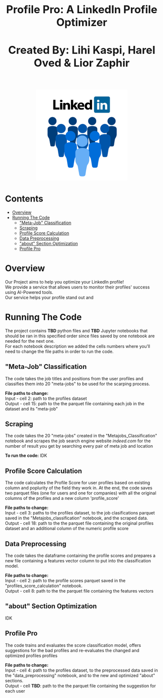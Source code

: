 <h1 align='center' style="text-align:center; font-weight:bold; font-size:2.5em"> Profile Pro: A LinkedIn Profile Optimizer</h1>
<h3 align='center' style="text-align:center; font-weight:bold; font-size:2.5em"> Created By: Lihi Kaspi, Harel Oved & Lior Zaphir</h3>
<br>

<p align="center">
  <img src="Photos/linkedin_photo.png" alt="Logo" width="300" height="300">

# Contents
- [Overview](#Overview)
- [Running The Code](#Running-The-Code)
  - ["Meta-Job" Classification](##"Meta-Job"-Classification)
  - [Scraping](##Scraping)
  - [Profile Score Calculation](##Profile-Score-Calculation)
  - [Data Preprocessing](##Data-Preprocessing)
  - ["about" Section Optimization](##"about"-Section-Optimization)
  - [Profile Pro](##Profile-Pro) 


# Overview
Our Project aims to help you optimize your LinkedIn profile! <br> 
We provide a service that allows users to monitor their profiles' success using AI-Powered tools. <br>
Our service helps your profile stand out and  


# Running The Code
The project contains **TBD** python files and **TBD** Jupyter notebooks that should be ran in this specified order since files saved by one notebook are needed for the next one. <br>
For each notebook description we added the cells numbers where you'll need to change the file paths in order to run the code.

## "Meta-Job" Classification
The code takes the job titles and positions from the user profiles and classifies them into 20 "meta-jobs" to be used for the scarping process.

**File paths to change:** <br>
Input - cell 2: path to the profiles dataset <br> 
Output - cell 15: path to the the parquet file containing each job in the dataset and its "meta-job"

## Scraping
The code takes the 20 "meta-jobs" created in the "Metajobs_Classification" notebook and scrapes the job search engine website *indeed.com* for the number of result you get by searching every pair of meta job and location 

**To run the code:** IDK

## Profile Score Calculation
The code calculates the Profile Score for user profiles based on existing column and poplurity of the field they work in.
At the end, the code saves two parquet files (one for users and one for companies) with all the original columns of the profiles and a new column 'profile_score'

**File paths to change:** <br>
Input - cell 3: paths to the profiles dataset, to the job clasifications parquet saved in the "Metajobs_classification" notebook, and the scraped data.  <br> 
Output - cell 18: path to the the parquet file containing the original profiles dataset and an additional column of the numeric profile score

## Data Preprocessing
The code takes the dataframe containing the profile scores and prepares a new file containing a features vector column to put into the classification model.

**File paths to change:** <br>
Input - cell 2: path to the profile scores parquet saved in the "profiles_score_calculation" notebook.  <br> 
Output - cell 8: path to the the parquet file containing the features vectors

## "about" Section Optimization
IDK

## Profile Pro
The code trains and evaluates the score classification model, offers suggestions for the bad profiles and re-evaluates the changed and optimized profiles profiles

**File paths to change:** <br>
Input - cell 4: path to the profiles dataset, to the preprocessed data saved in the "data_preprocessing" notebook, and to the new and optimized "about" sections. <br> 
Output - cell **TBD**: path to the the parquet file containing the suggestion for each user

